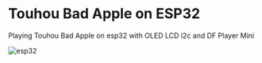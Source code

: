 # Touhou Bad Apple on ESP32 
Playing Touhou Bad Apple on esp32 with OLED LCD i2c and DF Player Mini


![esp32](https://github.com/wiranatakusuma17/esp32.git/main/Snapshot_17.PNG)
